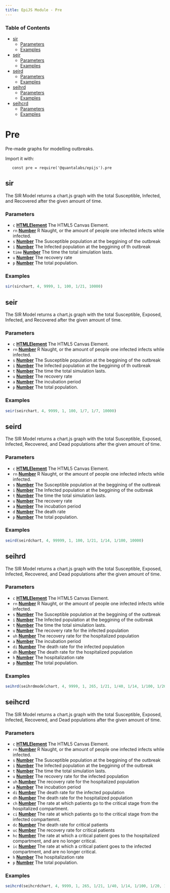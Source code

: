 ```yaml
---
title: EpiJS Module - Pre
---
```

<!-- Generated by documentation.js. Update this documentation by updating the source code. -->

### Table of Contents


-   [sir][2]
    -   [Parameters][3]
    -   [Examples][4]
-   [seir][5]
    -   [Parameters][6]
    -   [Examples][7]
-   [seird][8]
    -   [Parameters][9]
    -   [Examples][10]
-   [seihrd][11]
    -   [Parameters][12]
    -   [Examples][13]
-   [seihcrd][14]
    -   [Parameters][15]
    -   [Examples][16]

# Pre

Pre-made graphs for modelling outbreaks.

Import it with:

       const pre = require('@quantalabs/epijs').pre

## sir

The SIR Model returns a chart.js graph with the total Susceptible, Infected, and Recovered after the given amount of time.

### Parameters

-   `c` **[HTMLElement][17]** The HTML5 Canvas Element.
-   `rn` **[Number][18]** R Naught, or the amount of people one infected infects whlie infected.
-   `s` **[Number][18]** The Susceptible population at the beggining of the outbreak
-   `i` **[Number][18]** The Infected population at the beggining of th outbreak
-   `time` **[Number][18]** The time the total simulation lasts.
-   `u` **[Number][18]** The recovery rate
-   `p` **[Number][18]** The total population.

### Examples

```javascript
sir(sirchart, 4, 9999, 1, 100, 1/21, 10000)
```

## seir

The SIR Model returns a chart.js graph with the total Susceptible, Exposed, Infected, and Recovered after the given amount of time.

### Parameters

-   `c` **[HTMLElement][17]** The HTML5 Canvas Element.
-   `rn` **[Number][18]** R Naught, or the amount of people one infected infects whlie infected.
-   `s` **[Number][18]** The Susceptible population at the beggining of the outbreak
-   `i` **[Number][18]** The Infected population at the beggining of th outbreak
-   `t` **[Number][18]** The time the total simulation lasts.
-   `u` **[Number][18]** The recovery rate
-   `a` **[Number][18]** The incubation period
-   `p` **[Number][18]** The total population.

### Examples

```javascript
seir(seirchart, 4, 9999, 1, 100, 1/7, 1/7, 10000)
```

## seird

The SIR Model returns a chart.js graph with the total Susceptible, Exposed, Infected, Recovered, and Dead populations after the given amount of time.

### Parameters

-   `c` **[HTMLElement][17]** The HTML5 Canvas Element.
-   `rn` **[Number][18]** R Naught, or the amount of people one infected infects whlie infected.
-   `s` **[Number][18]** The Susceptible population at the beggining of the outbreak
-   `i` **[Number][18]** The Infected population at the beggining of the outbreak
-   `t` **[Number][18]** The time the total simulation lasts.
-   `u` **[Number][18]** The recovery rate
-   `a` **[Number][18]** The incubation period
-   `d` **[Number][18]** The death rate
-   `p` **[Number][18]** The total population.

### Examples

```javascript
seird(seirdchart, 4, 99999, 1, 100, 1/21, 1/14, 1/100, 10000)
```

## seihrd

The SIR Model returns a chart.js graph with the total Susceptible, Exposed, Infected, Recovered, and Dead populations after the given amount of time.

### Parameters

-   `c` **[HTMLElement][17]** The HTML5 Canvas Element.
-   `rn` **[Number][18]** R Naught, or the amount of people one infected infects whlie infected.
-   `s` **[Number][18]** The Susceptible population at the beggining of the outbreak
-   `i` **[Number][18]** The Infected population at the beggining of the outbreak
-   `t` **[Number][18]** The time the total simulation lasts.
-   `u` **[Number][18]** The recovery rate for the infected population
-   `uh` **[Number][18]** The recovery rate for the hospitalized population
-   `a` **[Number][18]** The incubation period
-   `di` **[Number][18]** The death rate for the infected population
-   `dh` **[Number][18]** The death rate for the hospitalized population
-   `h` **[Number][18]** The hospitalization rate
-   `p` **[Number][18]** The total population.

### Examples

```javascript
seihrd(seihrdmodelchart, 4, 9999, 1, 265, 1/21, 1/40, 1/14, 1/100, 1/20, 1/30, 10000)
```

## seihcrd

The SIR Model returns a chart.js graph with the total Susceptible, Exposed, Infected, Recovered, and Dead populations after the given amount of time.

### Parameters

-   `c` **[HTMLElement][17]** The HTML5 Canvas Element.
-   `rn` **[Number][18]** R Naught, or the amount of people one infected infects whlie infected.
-   `s` **[Number][18]** The Susceptible population at the beggining of the outbreak
-   `i` **[Number][18]** The Infected population at the beggining of the outbreak
-   `t` **[Number][18]** The time the total simulation lasts.
-   `u` **[Number][18]** The recovery rate for the infected population
-   `uh` **[Number][18]** The recovery rate for the hospitalized population
-   `a` **[Number][18]** The incubation period
-   `di` **[Number][18]** The death rate for the infected population
-   `dh` **[Number][18]** The death rate for the hospitalized population
-   `ch` **[Number][18]** The rate at which patients go to the critical stage from the hospitalized compartment.
-   `ci` **[Number][18]** The rate at which patients go to the critical stage from the infected compartemnt.
-   `dc` **[Number][18]** The death rate for critical patients
-   `uc` **[Number][18]** The recovery rate for critical patients
-   `hc` **[Number][18]** The rate at which a critical patient goes to the hospitalized compartment, and are no longer critical.
-   `ic` **[Number][18]** The rate at which a critical patient goes to the infected compartment, and are no longer critical.
-   `h` **[Number][18]** The hospitalization rate
-   `p` **[Number][18]** The total population.

### Examples

```javascript
seihcrd(seihcrdchart, 4, 9999, 1, 265, 1/21, 1/40, 1/14, 1/100, 1/20, 1/10, 1/40, 2/5, 1/5, 1/5, 1/5, 1/30, 10000)
```

[1]: #chart

[2]: #sir

[3]: #parameters

[4]: #examples

[5]: #seir

[6]: #parameters-1

[7]: #examples-1

[8]: #seird

[9]: #parameters-2

[10]: #examples-2

[11]: #seihrd

[12]: #parameters-3

[13]: #examples-3

[14]: #seihcrd

[15]: #parameters-4

[16]: #examples-4

[17]: https://developer.mozilla.org/docs/Web/HTML/Element

[18]: https://developer.mozilla.org/docs/Web/JavaScript/Reference/Global_Objects/Number
